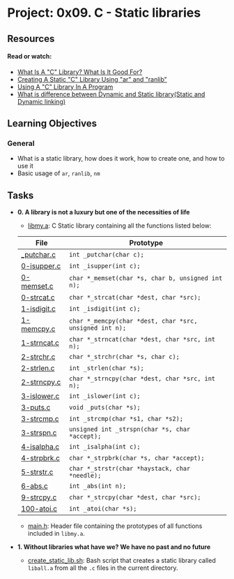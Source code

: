 # Project: 0x09. C - Static libraries

## Resources

#### Read or watch:

* [What Is A "C" Library? What Is It Good For?](https://docencia.ac.upc.edu/FIB/USO/Bibliografia/unix-c-libraries.html)
* [Creating A Static "C" Library Using "ar" and "ranlib"](https://docencia.ac.upc.edu/FIB/USO/Bibliografia/unix-c-libraries.html)
* [Using A "C" Library In A Program](https://docencia.ac.upc.edu/FIB/USO/Bibliografia/unix-c-libraries.html)
* [What is difference between Dynamic and Static library(Static and Dynamic linking)](https://www.youtube.com/watch?v=eW5he5uFBNM)
## Learning Objectives

### General

* What is a static library, how does it work, how to create one, and how to use it
* Basic usage of <code>ar</code>, <code>ranlib</code>, <code>nm</code>

## Tasks

* **0. A library is not a luxury but one of the necessities of life**
    * [libmy.a](./libmy.a): C Static library containing all the functions
      listed below:

  | File                         | Prototype                                               |
    |------------------------------|---------------------------------------------------------|
  | [_putchar.c](./_putchar.c)   | `int _putchar(char c);`                                 |
  | [0-isupper.c](./0-isupper.c) | `int _isupper(int c);`                                  |
  | [0-memset.c](./0-memset.c)   | `char *_memset(char *s, char b, unsigned int n);`       |
  | [0-strcat.c](./0-strcat.c)   | `char *_strcat(char *dest, char *src);`                 |
  | [1-isdigit.c](./1-isdigit.c) | `int _isdigit(int c);`                                  |
  | [1-memcpy.c](./1-memcpy.c)   | `char *_memcpy(char *dest, char *src, unsigned int n);` |
  | [1-strncat.c](./1-strncat.c) | `char *_strncat(char *dest, char *src, int n);`         |
  | [2-strchr.c](./2-strchr.c)   | `char *_strchr(char *s, char c);`                       |
  | [2-strlen.c](./2-strlen.c)   | `int _strlen(char *s);`                                 |
  | [2-strncpy.c](./2-strncpy.c) | `char *_strncpy(char *dest, char *src, int n);`         |
  | [3-islower.c](./3-islower.c) | `int _islower(int c);`                                  |
  | [3-puts.c](./3-puts.c)       | `void _puts(char *s);`                                  |
  | [3-strcmp.c](./3-strcmp.c)   | `int _strcmp(char *s1, char *s2);`                      |
  | [3-strspn.c](./3-strspn.c)   | `unsigned int _strspn(char *s, char *accept);`          |
  | [4-isalpha.c](./4-isalpha.c) | `int _isalpha(int c);`                                  |
  | [4-strpbrk.c](./4-strpbrk.c) | `char *_strpbrk(char *s, char *accept);`                |
  | [5-strstr.c](./5-strstr.c)   | `char *_strstr(char *haystack, char *needle);`          |
  | [6-abs.c](./6-abs.c)         | `int _abs(int n);`                                      |
  | [9-strcpy.c](./9-strcpy.c)   | `char *_strcpy(char *dest, char *src);`                 |
  | [100-atoi.c](./100-atoi.c)   | `int _atoi(char *s);`                                   |

    * [main.h](./main.h): Header file containing the prototypes of all functions included in `libmy.a`.

* **1. Without libraries what have we? We have no past and no future**
    * [create_static_lib.sh](./create_static_lib.sh): Bash script that creates a static
      library called `liball.a` from all the `.c` files in the current directory.
